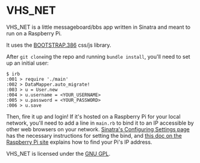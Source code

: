 VHS_NET
=======

VHS_NET is a little messageboard/bbs app written in Sinatra and meant to run on a Raspberry Pi.

It uses the [BOOTSTRAP.386](http://kristopolous.github.io/BOOTSTRA.386/) css/js library.

After `git clone`ing the repo and running `bundle install`, you'll need to set up an initial user:

    $ irb
    :001 > require './main'
    :002 > DataMapper.auto_migrate!
    :003 > u = User.new
    :004 > u.username = <YOUR_USERNAME>
    :005 > u.password = <YOUR_PASSWORD>
    :006 > u.save

Then, fire it up and login! If it's hosted on a Raspberry Pi for your local network, you'll need to add a line in `main.rb` to bind it to an IP accessible by other web browsers on your network. [Sinatra's Configuring Settings page](http://www.sinatrarb.com/configuration.html) has the necessary instructions for setting the bind, and [this doc on the Raspberry Pi site](https://www.raspberrypi.org/documentation/troubleshooting/hardware/networking/ip-address.md) explains how to find your Pi's IP address.

VHS_NET is licensed under the [GNU GPL](https://github.com/kellyi/vhs_net/blob/master/LICENSE).
